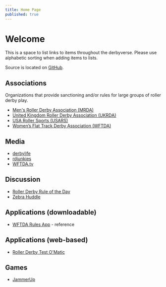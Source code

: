 ```yaml
---
title: Home Page
published: true
---
```


# Welcome

This is a space to list links to items throughout the derbyverse.
Please use alphabetic sorting when adding items to lists.

Source is located on [GitHub](https://github.com/miketheman/derbywebapps/blob/master/source/index.html.md).

## Associations
Organizations that provide sanctioning and/or rules for large groups of roller derby play.

- [Men's Roller Derby Association (MRDA)](http://www.mensrollerderbyassociation.com/)
- [United Kingdom Roller Derby Association (UKRDA)](http://ukrda.org.uk/)
- [USA Roller Sports (USARS)](http://www.teamusa.org/usa-roller-sports)
- [Women’s Flat Track Derby Association (WFTDA)](http://wftda.com/)

## Media

- [derbylife](http://www.derbylife.com/)
- [rdjunkies](http://rdjunkies.tumblr.com/)
- [WFTDA.tv](http://wftda.tv/)

## Discussion

- [Roller Derby Rule of the Day](http://www.rollerderbyruleoftheday.com/)
- [Zebra Huddle](http://www.zebrahuddle.com/)

## Applications (downloadable)

- [WFTDA Rules App](http://wftda.com/store/wftda/item/99110001) - reference

## Applications (web-based)

- [Roller Derby Test O'Matic](http://rollerderbytestomatic.com/)

## Games

- [JammerUp](http://jammerup.com/)